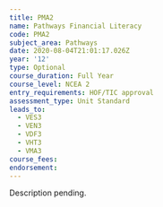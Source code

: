 ```yaml
---
title: PMA2
name: Pathways Financial Literacy
code: PMA2
subject_area: Pathways
date: 2020-08-04T21:01:17.026Z
year: '12'
type: Optional
course_duration: Full Year
course_level: NCEA 2
entry_requirements: HOF/TIC approval
assessment_type: Unit Standard
leads_to:
  - VES3
  - VEN3
  - VDF3
  - VHT3
  - VMA3
course_fees:
endorsement:
---
```

Description pending.
